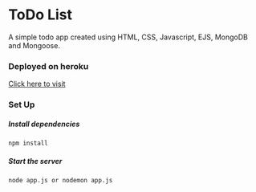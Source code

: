 # ToDo List

A simple todo app created using HTML, CSS, Javascript, EJS, MongoDB and Mongoose.

### Deployed on heroku
[Click here to visit](https://murmuring-oasis-38152.herokuapp.com/)

### Set Up

##### Install dependencies
```code
npm install
```

##### Start the server
```code
node app.js or nodemon app.js
```

